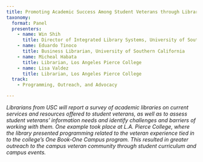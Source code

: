 ```yaml
---
title: Promoting Academic Success Among Student Veterans through Libraries
taxonomy:
  format: Panel
  presenters:
    - name: Win Shih	
	  title: Director of Integrated Library Systems, University of Southern California
	- name: Eduardo Tinoco
	  title: Business Librarian, University of Southern California
	- name: Micheal Habata
	  title: Librarian, Los Angeles Pierce College
	- name: Lisa Valdez
	  title: Librarian, Los Angeles Pierce College
  track: 
	- Programming, Outreach, and Advocacy

---
```

_Librarians from USC will report a survey of academic libraries on current services and resources offered to student veterans, as well as to assess student veterans’ information needs and identify challenges and barriers of working with them. One example took place at L.A. Pierce College, where the library presented programming related to the veteran experience tied in to the college’s One Book-One Campus program. This resulted in greater outreach to the campus veteran community through student curriculum and campus events._
